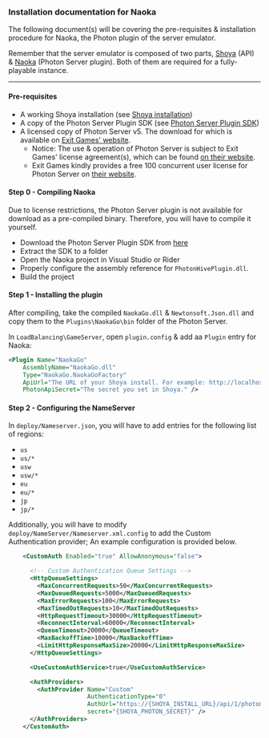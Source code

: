 ﻿### Installation documentation for Naoka
The following document(s) will be covering the pre-requisites & installation procedure for Naoka, the Photon plugin of the server emulator.

Remember that the server emulator is composed of two parts, [Shoya](https://gitlab.com/george/shoya-go) (API) & [Naoka](https://gitlab.com/george/naoka-ng) (Photon Server plugin). Both of them are required for a fully-playable instance.

---

#### Pre-requisites
 * A working Shoya installation (see [Shoya installation](https://gitlab.com/george/shoya-go/blob/master/docs/README.md))
 * A copy of the Photon Server Plugin SDK (see [Photon Server Plugin SDK](https://www.photonengine.com/en-US/sdks#server-sdkserverserverplugin))
 * A licensed copy of Photon Server v5. The download for which is available on [Exit Games' website](https://www.photonengine.com/en-US/sdks#server-sdkserverserver).
   * Notice: The use & operation of Photon Server is subject to Exit Games' license agreement(s), which can be found [on their website](https://photonengine.com).
   * Exit Games kindly provides a free 100 concurrent user license for Photon Server on [their website](https://dashboard.photonengine.com/en-US/SelfHosted).

#### Step 0 - Compiling Naoka
Due to license restrictions, the Photon Server plugin is not available for download as a pre-compiled binary. Therefore, you will have to compile it yourself.
 * Download the Photon Server Plugin SDK from [here](https://www.photonengine.com/en-US/sdks#server-sdkserverserverplugin)
 * Extract the SDK to a folder
 * Open the Naoka project in Visual Studio or Rider
 * Properly configure the assembly reference for `PhotonHivePlugin.dll`.
 * Build the project

#### Step 1 - Installing the plugin
After compiling, take the compiled `NaokaGo.dll` & `Newtonsoft.Json.dll` and copy them to the `Plugins\NaokaGo\bin` folder of the Photon Server.

In `LoadBalancing\GameServer`, open `plugin.config` & add aa `Plugin` entry for Naoka:
```xml
<Plugin Name="NaokaGo"
    AssemblyName="NaokaGo.dll"
    Type="NaokaGo.NaokaGoFactory"
    ApiUrl="The URL of your Shoya install. For example: http://localhost:8080"
    PhotonApiSecret="The secret you set in Shoya." />
```

#### Step 2 - Configuring the NameServer
In `deploy/Nameserver.json`, you will have to add entries for the following list of regions:
  - `us`
  - `us/*`
  - `usw`
  - `usw/*`
  - `eu`
  - `eu/*`
  - `jp`
  - `jp/*`

Additionally, you will have to modify `deploy/NameServer/Nameserver.xml.config` to add the Custom Authentication provider; An example configuration is provided below.
```xml
    <CustomAuth Enabled="true" AllowAnonymous="false">

      <!-- Custom Authentication Queue Settings -->
      <HttpQueueSettings>
        <MaxConcurrentRequests>50</MaxConcurrentRequests>
        <MaxQueuedRequests>5000</MaxQueuedRequests>
        <MaxErrorRequests>100</MaxErrorRequests>
        <MaxTimedOutRequests>10</MaxTimedOutRequests>
        <HttpRequestTimeout>30000</HttpRequestTimeout>
        <ReconnectInterval>60000</ReconnectInterval>
        <QueueTimeout>20000</QueueTimeout>
        <MaxBackoffTime>10000</MaxBackoffTime>
        <LimitHttpResponseMaxSize>20000</LimitHttpResponseMaxSize>
      </HttpQueueSettings>

      <UseCustomAuthService>true</UseCustomAuthService>

      <AuthProviders>
        <AuthProvider Name="Custom"
                      AuthenticationType="0"
                      AuthUrl="https://{SHOYA_INSTALL_URL}/api/1/photon/ns"
                      secret="{SHOYA_PHOTON_SECRET}" />
      </AuthProviders>
    </CustomAuth>
```

